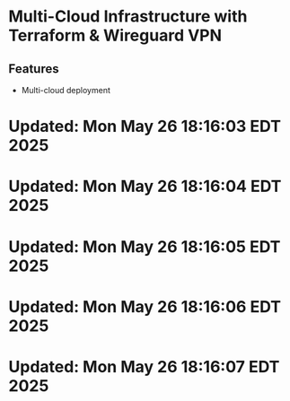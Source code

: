 # Multi-Cloud Infrastructure with Terraform & Wireguard VPN

## Features
- Multi-cloud deployment

# Updated: Mon May 26 18:16:03 EDT 2025

# Updated: Mon May 26 18:16:04 EDT 2025

# Updated: Mon May 26 18:16:05 EDT 2025

# Updated: Mon May 26 18:16:06 EDT 2025

# Updated: Mon May 26 18:16:07 EDT 2025
